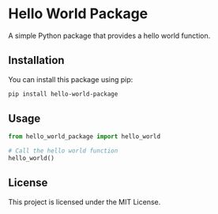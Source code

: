 # Hello World Package

A simple Python package that provides a hello world function.

## Installation

You can install this package using pip:

```bash
pip install hello-world-package
```

## Usage

```python
from hello_world_package import hello_world

# Call the hello world function
hello_world()
```

## License

This project is licensed under the MIT License.
